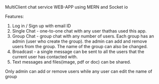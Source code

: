 MultiClient chat service WEB-APP using MERN and Socket io

Features:
1. Log in / Sign up with email ID
2. Single Chat - one-to-one chat with any user thathas used this app.
3. Group Chat - group chat with any number of users. Each group has an admin (user who create the group). the admin can add and remove users from the group. The name of the group can also be changed.
4. Broadcast - a single message can be sent to all the users that the current user has contacted with.
5. Text messages and files(image, pdf or doc) can be shared.




Only admin can add or remove users while any user can edit the name of group

